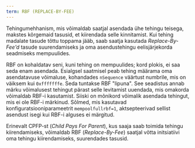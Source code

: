 ```yaml
---
term: RBF (REPLACE-BY-FEE)
---
```


Tehingumehhanism, mis võimaldab saatjal asendada ühe tehingu teisega, makstes kõrgemaid tasusid, et kiirendada selle kinnitamist. Kui tehing madalate tasude tõttu toppama jääb, saab saatja kasutada *Replace-By-Fee'd* tasude suurendamiseks ja oma asendustehingu eelisjärjekorda seadmiseks mempuulides.

RBF on kohaldatav seni, kuni tehing on mempuulides; kord plokis, ei saa seda enam asendada. Esialgsel saatmisel peab tehing määrama oma asendatavuse võimaluse, kohandades `nSequence` väärtust numbrile, mis on väiksem kui `0xfffffffe`. Seda tuntakse RBF "lipuna". See seadistus annab märku võimalusest tehingut pärast selle levitamist uuendada, mis omakorda võimaldab RBF-i kasutamist. Siiski on mõnikord võimalik asendada tehingut, mis ei ole RBF-i märkinud. Sõlmed, mis kasutavad konfiguratsiooniparameetrit `mempoolfullrbf=1`, aktsepteerivad sellist asendust isegi kui RBF-i alguses ei märgitud.

Erinevalt CPFP-st (*Child Pays For Parent*), kus saaja saab toimida tehingu kiirendamiseks, võimaldab RBF (*Replace-By-Fee*) saatjal võtta initsiatiivi oma tehingu kiirendamiseks, suurendades tasusid.